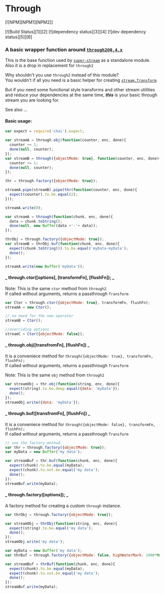 
# Through
[![NPM][NPM1][NPM2]]

[![Build Status][1]][2] [![dependency status][3]][4] [![dev dependency status][5]][6]

### A basic wrapper function around [`through2@0.4.x`](https://github.com/rvagg/through2)

This is the base function used by [`super-stream`](https://github.com/markuz-gj/super-stream) as a standalone module. Also it is a drop in replacement for `through2`

Why shouldn't you use `through2` instead of this module?  
You wouldn't if all you need is a basic helper for creating [`stream.Transform`](http://nodejs.org/api/stream.html#stream_class_stream_transform).

But if you need some functional style transforms and other stream utilities and reduce your dependencies at the same time, **_this_** is your basic through stream you are looking for.

See also ...


#### Basic usage:

```javascript
var expect = require('chai').expect;

var streamA = through.obj(function(counter, enc, done){
  counter += 1;
  done(null, counter);
});
var streamB = through({objectMode: true}, function(counter, enc, done){
  counter += 1;
  done(null, counter);
});

thr = through.factory({objectMode: true});

streamA.pipe(streamB).pipe(thr(function(counter, enc, done){
  expect(counter).to.be.equal(2);
}));

streamA.write(0);
```

```javascript
var streamA = through(function(chunk, enc, done){
  data = chunk.toString();
  done(null, new Buffer(data +'-'+ data));
});

thrObj = through.factory({objectMode: true});
var streamB = thrObj.buf(function(chunk, enc, done){
  expect(chunk.toString()).to.be.equal('myData-myData');
  done();
});

streamA.write(new Buffer('myData'));
```

#### _ through.ctor([options], [transformFn], [flushFn]); _
Note: This is the same `ctor` method from `through2`  
If called without arguments, returns a passthrough `Transform` 

```javascript
var Ctor = through.ctor({objectMode: true}, transformFn, flushFn);
streamA = new Ctor();

// no need for the new operator
streamB = Ctor(); 

//overriding options
streamC = Ctor({objectMode: false}); 

```

#### _ through.obj([transfromFn], [flushFn]) _
It is a conveniece method for `through({objectMode: true}, transformFn, flushFn);`  
If called without arguments, returns a passthrough `Transform` 

Note: This is the same `obj` method from `through2`

```javascript
var streamObj = thr.obj(function(string, enc, done){
  expect(string).to.be.deep.equal({data: 'myData'});
  done();
});
streamObj.write({data: 'myData'});
```

#### _ through.buf([transfromFn], [flushFn]) _
It is a conveniece method for `through({objectMode: false}, transformFn, flushFn);`  
If called without arguments, returns a passthrough `Transform` 

```javascript
// see the factory method.
var thr = through.factory({objectMode: true});
var myData = new Buffer('my data');

var streamBuf = thr.buf(function(chunk, enc, done){
  expect(chunk).to.be.equal(myData);
  expect(chunk).to.not.be.equal('my data');
  done();
}):
streamBuf.write(myData);
```

#### _ through.factory([options]); _
A factory method for creating a custom `through` instance.  

```javascript
var thrObj = through.factory({objectMode: true});

var streamObj = thrObj(function(string, enc, done){
  expect(string).to.be.equal('my data');
  done();
});
streamObj.write('my data');
```

```javascript
var myData = new Buffer('my data');
var thrBuf = through.factory({objectMode: false, highWaterMark: 1000*Math.pow(2,6)});

var streamBuf = thrBuf(function(chunk, enc, done){
  expect(chunk).to.be.equal(myData);
  expect(chunk).to.not.be.equal('my data');
  done();
}):
streamBuf.write(myData);
```